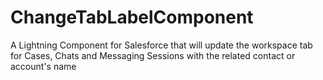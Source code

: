 # ChangeTabLabelComponent
A Lightning Component for Salesforce that will update the workspace tab for Cases, Chats and Messaging Sessions with the related contact or account's name
